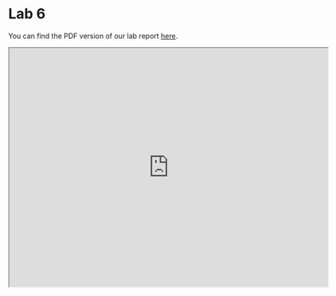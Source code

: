# Lab 6

You can find the PDF version of our lab report [here](https://drive.google.com/file/d/1iyqmR6XuPBh0PtbXgsl478pv0aquIarO/view).

<p align="center">
    <iframe src="https://drive.google.com/file/d/1iyqmR6XuPBh0PtbXgsl478pv0aquIarO/preview" width="640" height="480"></iframe>
</p>
